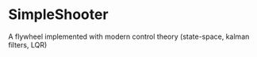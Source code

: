 # SimpleShooter
A flywheel implemented with modern control theory (state-space, kalman filters, LQR)

